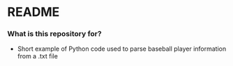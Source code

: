 # README #

### What is this repository for? ###

* Short example of Python code used to parse baseball player information from a .txt file
